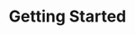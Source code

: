 ---
layout: default
title: Getting Started
nav_order: 2
has_children: True
has_toc: true
usetocbot: true
---